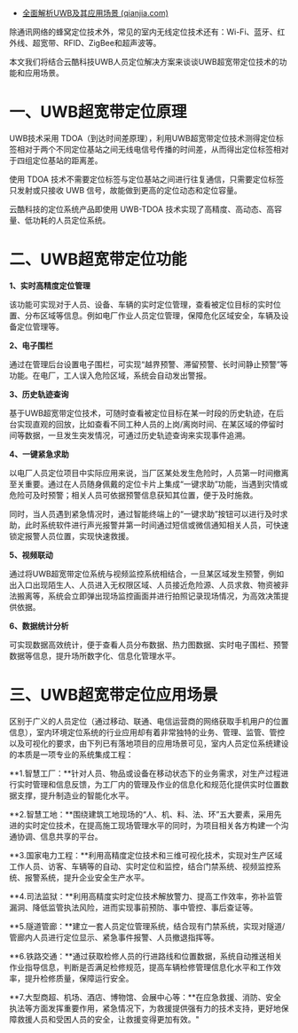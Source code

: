- [全面解析UWB及其应用场景 (qianjia.com)](http://www.qianjia.com/zhike/html/2020-02/11_19601.html)

除通讯网络的蜂窝定位技术外，常见的室内无线定位技术还有：Wi-Fi、蓝牙、红外线、超宽带、RFID、ZigBee和超声波等。

本文我们将结合云酷科技UWB人员定位解决方案来谈谈UWB超宽带定位技术的功能和应用场景。

# **一、UWB超宽带定位原理**

UWB技术采用 TDOA（到达时间差原理），利用UWB超宽带定位技术测得定位标签相对于两个不同定位基站之间无线电信号传播的时间差，从而得出定位标签相对于四组定位基站的距离差。

使用 TDOA 技术不需要定位标签与定位基站之间进行往复通信，只需要定位标签只发射或只接收 UWB 信号，故能做到更高的定位动态和定位容量。

云酷科技的定位系统产品即使用 UWB-TDOA 技术实现了高精度、高动态、高容量、低功耗的人员定位系统。

# **二、UWB超宽带定位功能**

**1、实时高精度定位管理**

该功能可实现对于人员、设备、车辆的实时定位管理，查看被定位目标的实时位置、分布区域等信息。例如电厂作业人员定位管理，保障危化区域安全，车辆及设备定位管理等。

**2、电子围栏**

通过在管理后台设置电子围栏，可实现“越界预警、滞留预警、长时间静止预警”等功能。在电厂，工人误入危险区域，系统会自动发出警报。

**3、历史轨迹查询**

基于UWB超宽带定位技术，可随时查看被定位目标在某一时段的历史轨迹，在后台实现直观的回放，比如查看不同工种人员的上岗/离岗时间、在某区域的停留时间等数据，一旦发生突发情况，可通过历史轨迹查询来实现事件追溯。

**4、一键紧急求助**

以电厂人员定位项目中实际应用来说，当厂区某处发生危险时，人员第一时间撤离至关重要。通过在人员随身佩戴的定位卡片上集成“一键求助”功能，当遇到灾情或危险可及时预警；相关人员可依据预警信息获知其位置，便于及时施救。

同时，当人员遇到紧急情况时，通过智能终端上的“一键求助”按钮可以进行及时求助，此时系统软件进行声光报警并第一时间通过短信或微信通知相关人员，可快速锁定报警人员位置，实现快速救援。

**5、视频联动**

通过将UWB超宽带定位系统与视频监控系统相结合，一旦某区域发生预警，例如出入口出现陌生人、人员进入无权限区域、人员接近危险源、人员求救、物资被非法搬离等，系统会立即弹出现场监控画面并进行拍照记录现场情况，为高效决策提供依据。

**6、数据统计分析**

可实现数据高效统计，便于查看人员分布数据、热力图数据、实时电子围栏、预警数据等信息，提升场所数字化、信息化管理水平。

# **三、UWB超宽带定位应用场景**

区别于广义的人员定位（通过移动、联通、电信运营商的网络获取手机用户的位置信息），室内环境定位系统的行业应用却有着非常独特的业务、管理、监管、管控以及可视化的要求，由下列已有落地项目的应用场景可见，室内人员定位系统建设的本质是一项专业的系统集成工程：

**1.智慧工厂：**针对人员、物品或设备在移动状态下的业务需求，对生产过程进行实时管理和信息反馈，为工厂内的管理及作业的信息化和规范化提供实时位置数据支撑，提升制造业的智能化水平。

**2.智慧工地：**围绕建筑工地现场的“人、机、料、法、环”五大要素，采用先进的实时定位技术，在提高施工现场管理水平的同时，为项目相关各方构建一个沟通协调、信息共享的平台。

**3.国家电力工程：**利用高精度定位技术和三维可视化技术，实现对生产区域工作人员、访客、车辆等的自动、实时定位和监控，结合门禁系统、视频监控系统、报警系统，提升企业安全生产水平。

**4.司法监狱：**利用高精度实时定位技术解放警力、提高工作效率，弥补监管漏洞、降低监管执法风险，进而实现事前预防、事中管控、事后查证等。

**5.隧道管廊：**建立一套人员定位管理系统，结合现有门禁系统，实现对隧道/管廊内人员进行定位显示、紧急事件报警、人员撤退指挥等。

**6.铁路交通：**通过获取检修人员的行进路线和位置数据，系统自动推送相关作业指导信息，判断是否满足检修规范，提高车辆检修管理信息化水平和工作效率，提升检修质量，保障运行安全。

**7.大型商超、机场、酒店、博物馆、会展中心等：**在应急救援、消防、安全执法等方面发挥重要作用，紧急情况下，为救援提供强有力的技术支持，更好地保障救援人员和受困人员的安全，让救援变得更加有效。"